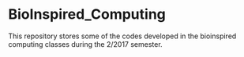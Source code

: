 # BioInspired_Computing
This repository stores some of the codes developed in the bioinspired computing classes during the 2/2017 semester. 
